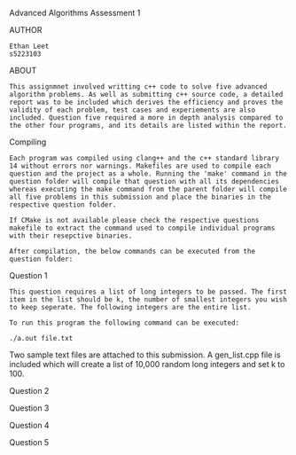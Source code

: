 Advanced Algorithms Assessment 1

AUTHOR

    Ethan Leet
    s5223103


ABOUT

    This assignmnet involved writting c++ code to solve five advanced algorithm problems. As well as submitting c++ source code, a detailed report was to be included which derives the efficiency and proves the validity of each problem, test cases and experiements are also included. Question five required a more in depth analysis compared to the other four programs, and its details are listed within the report.

Compiling

    Each program was compiled using clang++ and the c++ standard library 14 without errors nor warnings. Makefiles are used to compile each question and the project as a whole. Running the 'make' command in the question folder will compile that question with all its dependencies whereas executing the make command from the parent folder will compile all five problems in this submission and place the binaries in the respective question folder.
    
    If CMake is not available please check the respective questions makefile to extract the command used to compile individual programs with their resepctive binaries.

    After compilation, the below commands can be executed from the question folder:


Question 1 

    This question requires a list of long integers to be passed. The first item in the list should be k, the number of smallest integers you wish to keep seperate. The following integers are the entire list.

    To run this program the following command can be executed:

    ./a.out file.txt

   Two sample text files are attached to this submission. A gen_list.cpp file is included which will create a list of 10,000 random long integers and set k to 100.


Question 2


Question 3


Question 4


Question 5




